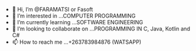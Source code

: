 - 👋 Hi, I’m @FARAMATSI or Fasoft
- 👀 I’m interested in ...COMPUTER PROGRAMMING
- 🌱 I’m currently learning ...SOFTWARE ENGINEERING
- 💞️ I’m looking to collaborate on ...PROGRAMMING IN C, Java, Kotlin and C#
- 📫 How to reach me ...+263783984876 (WATSAPP) 

<!---
FARAMATSI/FARAMATSI is a ✨ special ✨ repository because its `README.md` (this file) appears on your GitHub profile.
You can click the Preview link to take a look at your changes.
--->
